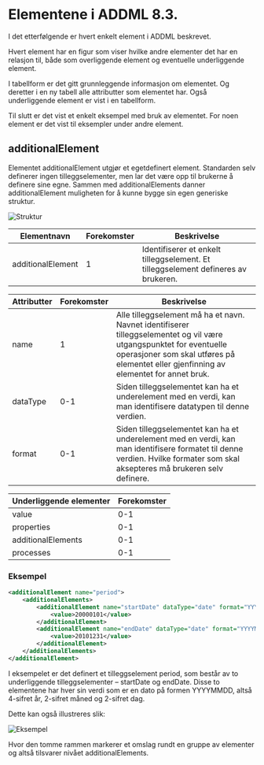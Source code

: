 # Elementene i ADDML 8.3.

I det etterfølgende er hvert enkelt element i ADDML beskrevet.

Hvert element har en figur som viser hvilke andre elementer det har en relasjon til, både som overliggende element og eventuelle underliggende element.

I tabellform er det gitt grunnleggende informasjon om elementet. Og deretter i en ny tabell alle attributter som elementet har. Også underliggende element er vist i en tabellform.

Til slutt er det vist et enkelt eksempel med bruk av elementet. For noen element er det vist til eksempler under andre element.

## additionalElement

Elementet additionalElement utgjør et egetdefinert element. Standarden selv definerer ingen tilleggselementer, men lar det være opp til brukerne å definere sine egne. Sammen med additionalElements danner additionalElement muligheten for å kunne bygge sin egen generiske struktur.

![Struktur](https://www.plantuml.com/plantuml/png/FSqn3i9G2CRntLFe0IoxKnSFWWLRKg0D3-hrVOs94ycF_FEDBJ6oJ2ytyKcBk4AlI-RU7W2pv5AlOTeCC5Ov3ewL4v38zDvB9mo2m0yOjkI0lxrbhkZ0oiP-ldeaAPkZFdysxEVio4xzVW40?cache=yes)

| Elementnavn | Forekomster | Beskrivelse |
| -------- | ------- | ------- |
| additionalElement  | 1    | Identifiserer et enkelt tilleggselement. Et tilleggselement defineres av brukeren.

| Attributter | Forekomster | Beskrivelse |
| -------- | ------- | ------- |
| name  | 1    | Alle tilleggselement må ha et navn. Navnet identifiserer tilleggselementet og vil være utgangspunktet for eventuelle operasjoner som skal utføres på elementet eller gjenfinning av elementet for annet bruk.
| dataType  | 0-1    | Siden tilleggselementet kan ha et underelement med en verdi, kan man identifisere datatypen til denne verdien.
| format  | 0-1    | Siden tilleggselementet kan ha et underelement med en verdi, kan man identifisere formatet til denne verdien. Hvilke formater som skal aksepteres må brukeren selv definere.

| Underliggende elementer | Forekomster |
| -------- | ------- |
| value  | 0-1 |
| properties  | 0-1 |
| additionalElements  | 0-1 |
| processes  | 0-1 |

### Eksempel

```xml
<additionalElement name="period">
    <additionalElements>
        <additionalElement name="startDate" dataType="date" format="YYYYMMDD">
            <value>20000101</value>
        </additionalElement>
        <additionalElement name="endDate" dataType="date" format="YYYYMMDD">
            <value>20101231</value>
        </additionalElement>
    </additionalElements>
</additionalElement>
```

I eksempelet er det definert et tilleggselement period, som består av to underliggende tilleggselementer – startDate og endDate. Disse to elementene har hver sin verdi som er en dato på formen YYYYMMDD, altså 4-sifret år, 2-sifret måned og 2-sifret dag.

Dette kan også illustreres slik:

![Eksempel](https://www.plantuml.com/plantuml/png/FSqn3i9W28RXtLFe0InnTUhYEGmMR4c1DXJgzVqR4oUIXxpv-YqnianF5_51YxX2prFckjq1HicfNjsm663CikySCoSWaUcrbKuO184VCDoI0_xsbh6Y0IiRUtiTaQGiZlhusVFMhSTmpqxjVW40?cache=yes)

Hvor den tomme rammen markerer et omslag rundt en gruppe av elementer og altså tilsvarer nivået additionalElements.
